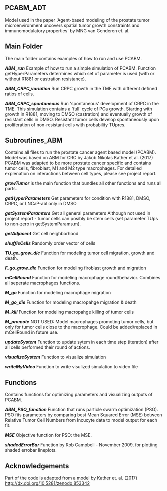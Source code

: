 ## PCABM_ADT

Model used in the paper 'Agent-based modeling of the prostate tumor microenvironment uncovers spatial tumor growth constraints and immunomodulatory properties' by MNG van Genderen et. al. 

## Main Folder  
The main folder contains examples of how to run and use PCABM. 

***ABM_run***
Example of how to run a simple simulation of PCABM. Function getHyperParameters determines which set of parameter is used (with or without R1881 or castration resistance). 

***ABM_CRPC_variation***
Run CRPC growth in the TME with different defined ratios of cells.

***ABM_CRPC_spontaneous***
Run 'spontaneous' development of CRPC in the TME. 
This simulation contains a 'full' cycle of PCa growth. Starting with growth in R1881, moving to DMSO (castration) and eventually growth
of resistant cells in DMSO. Resistant tumor cells develop spontaneously upon proliferation of non-resistant cells with probability TUpres.

## Subroutines_ABM
Contains all files to run the prostate cancer agent based model (PCABM). Model was based on ABM for CRC by Jakob Nikolas Kather et al. (2017)
PCABM was adapted to be more prostate cancer specific and contains tumor cells, fibroblast, M1 and M2 type macrophages. 
For detailed explenation on interactions between cell types, please see project report. 

***growTumor*** is the main function that bundles all other functions and runs all parts. 

***getHyperParameters***
Get parameters for condition with R1881, DMSO, CRPC, or LNCaP-abl only in DMSO

***getSystemParamters***
Get all general parameters
Although not used in project report - tumor cells can posibly be stem cells (set parameter TUps to non-zero in getSystemParams.m).

***getAdjacent***
Get cell neighborhood

***shuffleCells***
Randomly order vector of cells

***TU_go_grow_die***
Function for modeling tumor cell migration, growth and death.

***F_go_grow_die***
Function for modeling firoblast growth and migration

***mCellRound***
Function for modeling macrophage round/behavior. Combines all seperate macrophages functions.

***M_go***
Function for modeling macrophage migration

***M_go_die***
Function for modeling macropahge migration & death

***M_kill***
Function for modeling macropahge killing of tumor cells

***M_promote***
NOT USED: Model macrophages promoting tumor cells, but only for tumor cells close to the macrophage. Could be added/replaced in mCellRound in future use.

***updateSystem***
Function to update sytem in each time step (iteration) after all cells performed their round of actions.

***visualizeSystem***
Function to visualize simulation

***writeMyVideo***
Function to write visulized simulation to video file

## Functions
Contains functions for optimizing parameters and visualizing outputs of PCABM. 

***ABM_PSO_function***
Function that runs particle swarm optimization (PSO). PSO fits parameters by comparing best Mean Squared Error (MSE) between Relative Tumor Cell Numbers from Incucyte data to model output for each fit.

***MSE***
Objective function for PSO: the MSE.  

***shadedErrorBar***
Function by Rob Campbell - November 2009, for plotting shaded errobar lineplots. 

## Acknowledgements
Part of the code is adapted from a model by Kather et. al. (2017) http://dx.doi.org/10.5281/zenodo.853342
